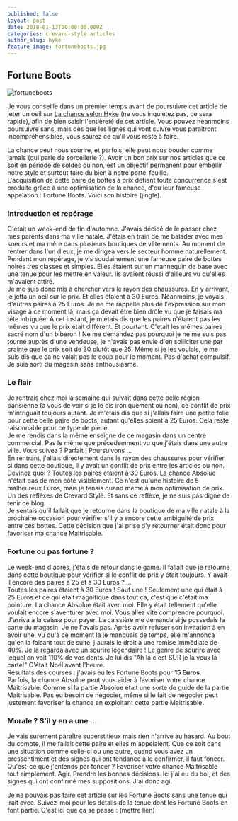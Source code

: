 ```yaml
---
published: false
layout: post
date: 2018-01-13T00:00:00.000Z
categories: crevard-style articles
author_slug: hyke
feature_image: fortuneboots.jpg
---
```

## Fortune Boots

![fortuneboots]({{site.url}}/{{site.baseurl}}img/fortuneboots.jpg)

Je vous conseille dans un premier temps avant de poursuivre cet article de jeter un oeil sur [La chance selon Hyke](www.crevardstyle.com/La-Chance-Selon-Hyke) (ne vous inquiétez pas, ce sera rapide), afin de bien saisir l'entièreté de cet article. Vous pouvez néanmoins poursuivre sans, mais dès que les lignes qui vont suivre vous paraitront incompréhensibles, vous saurez ce qu'il vous reste à faire.  

La chance peut nous sourire, et parfois, elle peut nous bouder comme jamais (qui parle de sorcellerie ?). Avoir un bon prix sur nos articles que ce soit en période de soldes ou non, est un objectif permanent pour embellir notre style et surtout faire du bien à notre porte-feuille.  
L'acquisition de cette paire de bottes à prix défiant toute concurrence s'est produite grâce à une optimisation de la chance, d'où leur fameuse appelation : Fortune Boots. Voici son histoire (jingle).

### Introduction et repérage

C'etait un week-end de fin d'automne. J'avais décidé de le passer chez mes parents dans ma ville natale. J'étais en train de me balader avec mes soeurs et ma mère dans plusieurs boutiques de vêtements. Au moment de rentrer dans l'un d'eux, je me dirigea vers le secteur homme naturellement. Pendant mon repérage, je vis soudainement une fameuse paire de bottes noires très classes et simples. Elles étaient sur un mannequin de base avec une tenue pour les mettre en valeur. Ils avaient réussi d'ailleurs vu qu'elles m'avaient attiré.  
Je me suis donc mis à chercher vers le rayon des chaussures. En y arrivant, je jetta un oeil sur le prix. Et elles étaient à 30 Euros. Néanmoins, je voyais d'autres paires à 25 Euros. Je ne me rappelle plus de l'expression sur mon visage à ce moment là, mais ça devait être bien drôle vu que je faisais ma tête intriguée. A cet instant, je m'étais dis que les paires n'étaient pas les mêmes vu que le prix était différent. Et pourtant. C'etait les mêmes paires sacré nom d'un biberon ! Ne me demandez pas pourquoi je ne me suis pas tourné auprès d'une vendeuse, je n'avais pas envie d'en solliciter une par crainte que le prix soit de 30 plutôt que 25. Même si je les voulais, je me suis dis que ça ne valait pas le coup pour le moment. Pas d'achat compulsif. Je suis sorti du magasin sans enthousiasme. 

### Le flair

Je rentrais chez moi la semaine qui suivait dans cette belle région parisienne (à vous de voir si je le dis ironiquement ou non), ce conflit de prix m'intriguait toujours autant. Je m'étais dis que si j'allais faire une petite folie pour cette belle paire de boots, autant qu'elles soient à 25 Euros. Cela reste raisonnable pour ce type de pièce.  
Je me rendis dans la même enseigne de ce magasin dans un centre commercial. Pas le même que précedemment vu que j'étais dans une autre ville. Vous suivez ? Parfait ! Poursuivons ...  
En rentrant, j'allais directement dans le rayon des chaussures pour vérifier si dans cette boutique, il y avait un conflit de prix entre les articles ou non. Devinez quoi ? Toutes les paires étaient à 30 Euros. La chance Absolue n'était pas de mon côté visiblement. Ce n'est qu'une histoire de 5 malheureux Euros, mais je tenais quand même à mon optimisation de prix. Un des reflèxes de Crevard Stylé. Et sans ce reflèxe, je ne suis pas digne de tenir ce blog.  
Je sentais qu'il fallait que je retourne dans la boutique de ma ville natale à la prochaine occasion pour vérifier s'il y a encore cette ambiguité de prix entre ces bottes. Cette décision que j'ai prise d'y retourner était donc pour favoriser ma chance Maitrisable. 

### Fortune ou pas fortune ?

Le week-end d'après, j'étais de retour dans le game. Il fallait que je retourne dans cette boutique pour vérifier si le conflit de prix y était toujours. Y avait-il encore des paires à 25 et à 30 Euros ? ...  
Toutes les paires étaient à 30 Euros ! Sauf une ! Seulement une qui était à 25 Euros et ce qui était magnifique dans tout ça, c'est que c'était ma pointure. La chance Absolue était avec moi. Elle y était tellement qu'elle voulait encore s'aventurer avec moi. Vous allez vite comprendre pourquoi.   
J'arriva à la caisse pour payer. La caissière me demanda si je possedais la carte du magasin. Je ne l'avais pas. Après avoir refuser son invitation à en avoir une, vu qu'à ce moment la je manquais de temps, elle m'annonça qu'en la faisant tout de suite, j'aurais le droit à une remise immédiate de 40%. Je la regarda avec un sourire légéndaire ! Le genre de sourire avec lequel on voit 110% de vos dents. Je lui dis "Ah la c'est SUR je la veux la carte!" C'était Noël avant l'heure.  
Résultats des courses : j'avais eu les Fortune Boots pour **15 Euros**.  
Parfois, la chance Absolue peut vous aider à favoriser votre chance Maitrisable. Comme si la partie Absolue était une sorte de guide de la partie Maitrisable.
Pas eu besoin de négocier, même si le fait de négocier peut justement favoriser la chance en exploitant cette partie Maitrisable.

### Morale ? S'il y en a une ...

Je vais surement paraître superstitieux mais rien n'arrive au hasard. Au bout du compte, il me fallait cette paire et elles m'appelaient.
Que ce soit dans une situation comme celle-çi ou une autre, quand vous avez un pressentiment et des signes qui ont tendance à le confirmer, il faut foncer. Qu'est-ce que j'entends par foncer ? Favoriser votre chance Maitrisable tout simplement. Agir. Prendre les bonnes décisions. Ici j'ai eu du bol, et des signes qui ont confirmé mes suppositions. J'ai donc agi.

Je ne pouvais pas faire cet article sur les Fortune Boots sans une tenue qui irait avec. Suivez-moi pour les détails de la tenue dont les Fortune Boots en font partie. C'est ici que ça se passe : (mettre lien)
